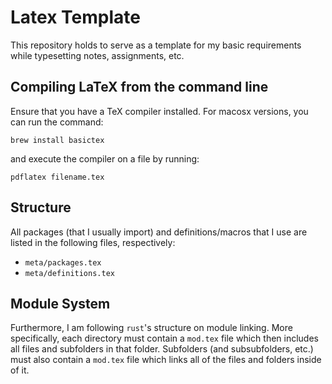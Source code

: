 # Latex Template
This repository holds to serve as a template for my basic requirements while typesetting notes, assignments, etc.

## Compiling LaTeX from the command line
Ensure that you have a TeX compiler installed.
For macosx versions, you can run the command:
```
brew install basictex
```
and execute the compiler on a file by running:
```
pdflatex filename.tex
```

## Structure
All packages (that I usually import) and definitions/macros that I use are listed in the following files, respectively:
- `meta/packages.tex`
- `meta/definitions.tex`

## Module System
Furthermore, I am following `rust`'s structure on module linking.
More specifically, each directory must contain a `mod.tex` file which then includes all files and subfolders in that folder.
Subfolders (and subsubfolders, etc.) must also contain a `mod.tex` file which links all of the files and folders inside of it.

